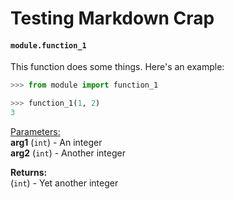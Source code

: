 # Testing Markdown Crap

#### `module.function_1`
This function does some things. Here's an example:

```python
>>> from module import function_1

>>> function_1(1, 2)
3
```

<u>Parameters:</u><br>
**arg1** (`int`) - An integer<br>
**arg2** (`int`) - Another integer

__Returns:__<br>
(`int`) - Yet another integer
